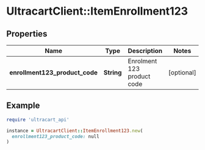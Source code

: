 # UltracartClient::ItemEnrollment123

## Properties

| Name | Type | Description | Notes |
| ---- | ---- | ----------- | ----- |
| **enrollment123_product_code** | **String** | Enrolment 123 product code | [optional] |

## Example

```ruby
require 'ultracart_api'

instance = UltracartClient::ItemEnrollment123.new(
  enrollment123_product_code: null
)
```


